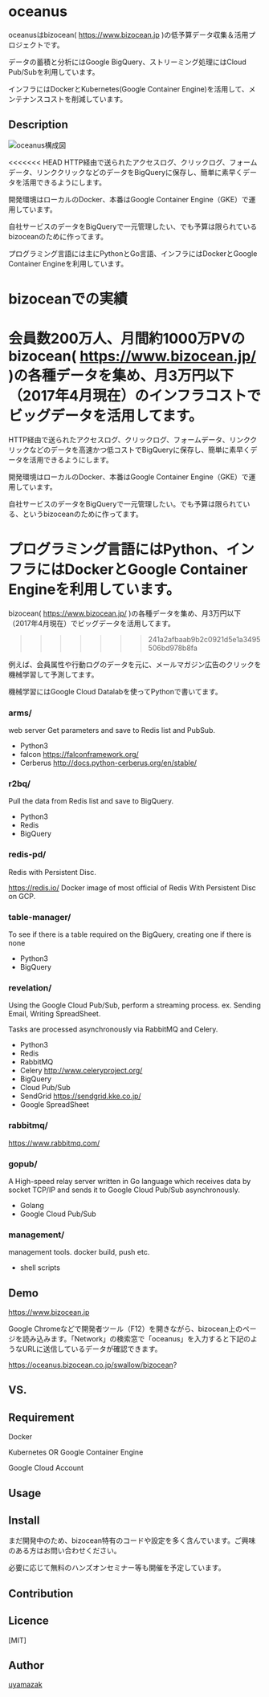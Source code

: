 oceanus
========
oceanusはbizocean( https://www.bizocean.jp )の低予算データ収集＆活用プロジェクトです。

データの蓄積と分析にはGoogle BigQuery、ストリーミング処理にはCloud Pub/Subを利用しています。

インフラにはDockerとKubernetes(Google Container Engine)を活用して、メンテナンスコストを削減しています。

## Description
![oceanus構成図](https://cdn-ak.f.st-hatena.com/images/fotolife/u/uyamazak/20170419/20170419163411.png "oceanus構成図")

<<<<<<< HEAD
HTTP経由で送られたアクセスログ、クリックログ、フォームデータ、リンククリックなどのデータをBigQueryに保存し、簡単に素早くデータを活用できるようにします。

開発環境はローカルのDocker、本番はGoogle Container Engine（GKE）で運用しています。

自社サービスのデータをBigQueryで一元管理したい、でも予算は限られているbizoceanのために作ってます。

プログラミング言語には主にPythonとGo言語、インフラにはDockerとGoogle Container Engineを利用しています。


bizoceanでの実績
================
会員数200万人、月間約1000万PVのbizocean( https://www.bizocean.jp/ )の各種データを集め、月3万円以下（2017年4月現在）のインフラコストでビッグデータを活用してます。
=======
HTTP経由で送られたアクセスログ、クリックログ、フォームデータ、リンククリックなどのデータを高速かつ低コストでBigQueryに保存し、簡単に素早くデータを活用できるようにします。

開発環境はローカルのDocker、本番はGoogle Container Engine（GKE）で運用しています。

自社サービスのデータをBigQueryで一元管理したい。でも予算は限られている、というbizoceanのために作ってます。


プログラミング言語にはPython、インフラにはDockerとGoogle Container Engineを利用しています。
=======
bizocean( https://www.bizocean.jp/ )の各種データを集め、月3万円以下（2017年4月現在）でビッグデータを活用してます。
>>>>>>> 241a2afbaab9b2c0921d5e1a3495506bd978b8fa

例えば、会員属性や行動ログのデータを元に、メールマガジン広告のクリックを機械学習して予測してます。

機械学習にはGoogle Cloud Datalabを使ってPythonで書いてます。


### arms/
web server
Get parameters and save to Redis list and PubSub.

- Python3
- falcon https://falconframework.org/
- Cerberus http://docs.python-cerberus.org/en/stable/

### r2bq/
Pull the data from Redis list and save to BigQuery.

- Python3
- Redis
- BigQuery

### redis-pd/
Redis with Persistent Disc.

https://redis.io/
Docker image of most official of Redis With Persistent Disc on GCP.


### table-manager/
To see if there is a table required on the BigQuery, creating one if there is none

- Python3
- BigQuery

### revelation/
Using the Google Cloud Pub/Sub, perform a streaming process.
ex. Sending Email, Writing SpreadSheet.

Tasks are processed asynchronously via RabbitMQ and Celery.

- Python3
- Redis
- RabbitMQ
- Celery http://www.celeryproject.org/
- BigQuery
- Cloud Pub/Sub
- SendGrid https://sendgrid.kke.co.jp/
- Google SpreadSheet


### rabbitmq/
https://www.rabbitmq.com/

### gopub/
A High-speed relay server written in Go language which receives data by socket TCP/IP and sends it to Google Cloud Pub/Sub asynchronously.

- Golang
- Google Cloud Pub/Sub


### management/
management tools. docker build, push etc.

- shell scripts

## Demo
https://www.bizocean.jp

Google Chromeなどで開発者ツール（F12）を開きながら、bizocean上のページを読み込みます。「Network」の検索窓で「oceanus」を入力すると下記のようなURLに送信しているデータが確認できます。

https://oceanus.bizocean.co.jp/swallow/bizocean?

## VS.

## Requirement

Docker

Kubernetes OR Google Container Engine

Google Cloud Account

## Usage


## Install
まだ開発中のため、bizocean特有のコードや設定を多く含んでいます。ご興味のある方はお問い合わせください。

必要に応じて無料のハンズオンセミナー等も開催を予定しています。


## Contribution


## Licence

[MIT]

## Author

[uyamazak](http://uyamazak.hatenablog.com/)

